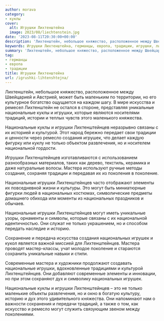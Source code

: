 ```yaml
---
author: morava
category:
- куклы
cover:
  alt: Игрушки Лихтенштейна
  image: 2023/08/liechtenstein.jpg
date: '2023-08-11T20:30:00+00:00'
description: 'Лихтенштейн, небольшое княжество, расположенное между Швейцарией и Австрией, может быть маленьким по территории, но его культурное богатство ощущается на...'
keywords: Игрушки Лихтенштейна, германцы, европа, традиции, игрушки, лихтенштейнцев, национальные, национальных, уникальные, куклы, создания, игрушек, только, мастера, могут, лихтенштейн, искусства, которые, традиций
summary: 'Лихтенштейн, небольшое княжество, расположенное между Швейцарией и Австрией, может быть маленьким по территории, но его культурное богатство ощущается на...'
tag:
- германцы
- европа
- традиции
title: Игрушки Лихтенштейна
url: /igrushki-lihtenshtejna/
---
```


Лихтенштейн, небольшое княжество, расположенное между Швейцарией и Австрией, может быть маленьким по территории, но его культурное богатство ощущается на каждом шагу. В мире искусства и ремесел Лихтенштейн не остался в стороне, представляя уникальные национальные куклы и игрушки, которые являются носителями традиций, истории и теплых чувств этого маленького княжества.

Национальные куклы и игрушки Лихтенштейнцев неразрывно связаны с их историей и культурой. Этот народ бережно передает свои традиции и ценности через ремесло создания игрушек, что делает каждую фигурку или куклу не только объектом развлечения, но и носителем национальной гордости.

Игрушки Лихтенштейнцев изготавливаются с использованием разнообразных материалов, таких как дерево, текстиль, керамика и даже натуральные волосы. Мастера используют ручные методы создания, сохраняя традиции и передавая их из поколения в поколение.

Национальные игрушки Лихтенштейнцев часто отображают элементы их повседневной жизни и культуры. Это могут быть миниатюрные фигурки людей в национальных костюмах, символические предметы домашнего обихода или моменты из национальных праздников и обычаев.

Национальные игрушки Лихтенштейнцев могут иметь уникальные узоры, орнаменты и символы, которые связаны с их национальной идентичностью. Они служат не только украшением, но и способом передать наследие и историю.

Сохранение и передача искусства создания национальных игрушек и кукол является важной миссией для Лихтенштейнцев. Мастера проводят мастер-классы, учат молодое поколение и стараются сохранить уникальные навыки и стили.

Современные мастера и художники продолжают создавать национальные игрушки, вдохновленные традициями и культурой Лихтенштейнцев. Они добавляют современные элементы и инновации, но при этом сохраняют дух и символику национальных игрушек.

Национальные куклы и игрушки Лихтенштейнцев – это не только маленькие объекты развлечения, но и окно в богатую культуру, историю и дух этого удивительного княжества. Они напоминают нам о важности сохранения и передачи традиций, а также о том, как искусство и ремесло могут служить связующим звеном между поколениями.